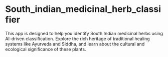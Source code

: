 # South_indian_medicinal_herb_classifier
 This app is designed to help you identify South Indian medicinal herbs using AI-driven classification. Explore the rich heritage of traditional healing systems like Ayurveda and Siddha, and learn about the cultural and ecological significance of these plants. 
